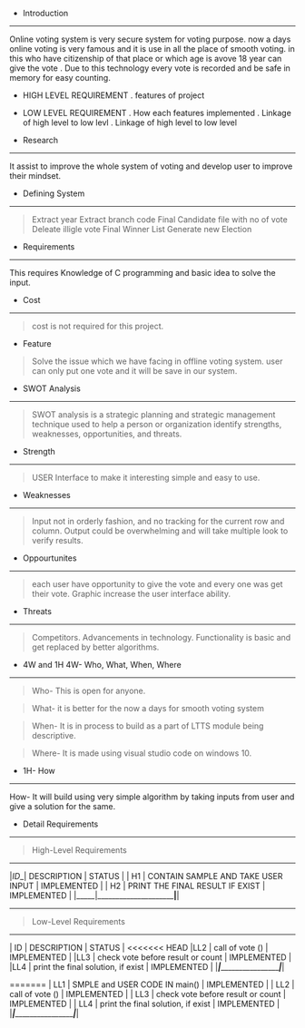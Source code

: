 
* Introduction
---------------------------------------------------------------------------------------
Online voting system is very secure system for voting purpose. now a days online voting is very famous and it is use in all the place of smooth  voting. in this who have citizenship of that place or  which age is avove 18 year can give the vote . Due to this technology  every vote is recorded and be safe in memory for easy counting.

* HIGH LEVEL REQUIREMENT 
 . features of project
  
* LOW LEVEL REQUIREMENT
  . How each features implemented 
   . Linkage of high level to low levl
   . Linkage of high level to low level

 * Research
 -----------------------------------------------------------------------------------------
 It assist to improve the whole system of voting and develop user to improve their mindset.

 * Defining System
 ---------------------------------------------------------------------------------------
> Extract year
> Extract branch code 
> Final Candidate file   with no of vote
> Deleate illigle vote 
> Final Winner List 
> Generate new Election

* Requirements
--------------------------------------------------------------------------------------------
This requires Knowledge of C programming and basic idea to solve the input.

* Cost 
-------------------------------------------------------------------------------------------
> cost is not required for this project.

* Feature
> Solve the issue which we have facing in offline voting system.
> user can only put one vote and it will be save in our system.

* SWOT Analysis
-------------------------------------------------------------------------------------------
>SWOT analysis is a strategic planning and strategic management technique used to help a person or organization identify strengths, weaknesses, opportunities, and threats.

* Strength
-----------------------------------------------------------------------------------------------
> USER Interface to make it interesting
> simple and easy to use.

* Weaknesses
------------------------------------------------------------------------------------------------
> Input not in orderly fashion, and no tracking for the current row and column.
> Output could be overwhelming and will take multiple look to verify results.

* Oppourtunites 
------------------------------------------------------------------------------------------------
> each user have opportunity to give the vote and every one was get their vote.
> Graphic increase the user interface ability.

* Threats
----------------------------------------------------------------------------------------------
> Competitors.
> Advancements in technology.
> Functionality is basic and get replaced by better algorithms.

* 4W and 1H
4W- Who, What, When, Where
-------------------------------------------------------------------------------------------------
> Who- This is open for anyone.

> What- it is  better for the now a days for smooth voting system

> When- It is in process to build as a part of LTTS module being descriptive.

> Where- It is made using visual studio code on windows 10.

* 1H- How
----------------------------------------------------------------------------------------------------
How- It will build using very simple algorithm by taking inputs from user and give a solution for the same.

* Detail Requirements
---------------------------------------------------------------------------------------------------
> High-Level Requirements
______________________________________________________________
|_ID__| DESCRIPTION                         |   STATUS       |
| H1  | CONTAIN SAMPLE AND TAKE USER INPUT  |  IMPLEMENTED   |
| H2  | PRINT THE FINAL RESULT IF EXIST     |  IMPLEMENTED   |
|_____|_____________________________________|________________|

------------------------------------------------------------------------------------------------------
> Low-Level Requirements
________________________________________________________________
| ID  |  DESCRIPTION                         | STATUS          |
<<<<<<< HEAD
|LL2  | call of vote ()                      | IMPLEMENTED     |
|LL3  | check vote before result or count    | IMPLEMENTED     |
|LL4  |  print the final solution, if exist  | IMPLEMENTED     |
|_____|______________________________________|_________________|


=======
| LL1  | SMPLE and USER CODE IN main()        | IMPLEMENTED     |
| LL2  | call of vote ()                      | IMPLEMENTED     |
| LL3  | check vote before result or count    | IMPLEMENTED     |
| LL4  |  print the final solution, if exist  | IMPLEMENTED     |
|_____|______________________________________|_________________|
